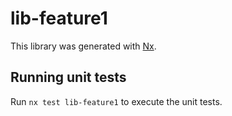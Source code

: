 # lib-feature1

This library was generated with [Nx](https://nx.dev).

## Running unit tests

Run `nx test lib-feature1` to execute the unit tests.
